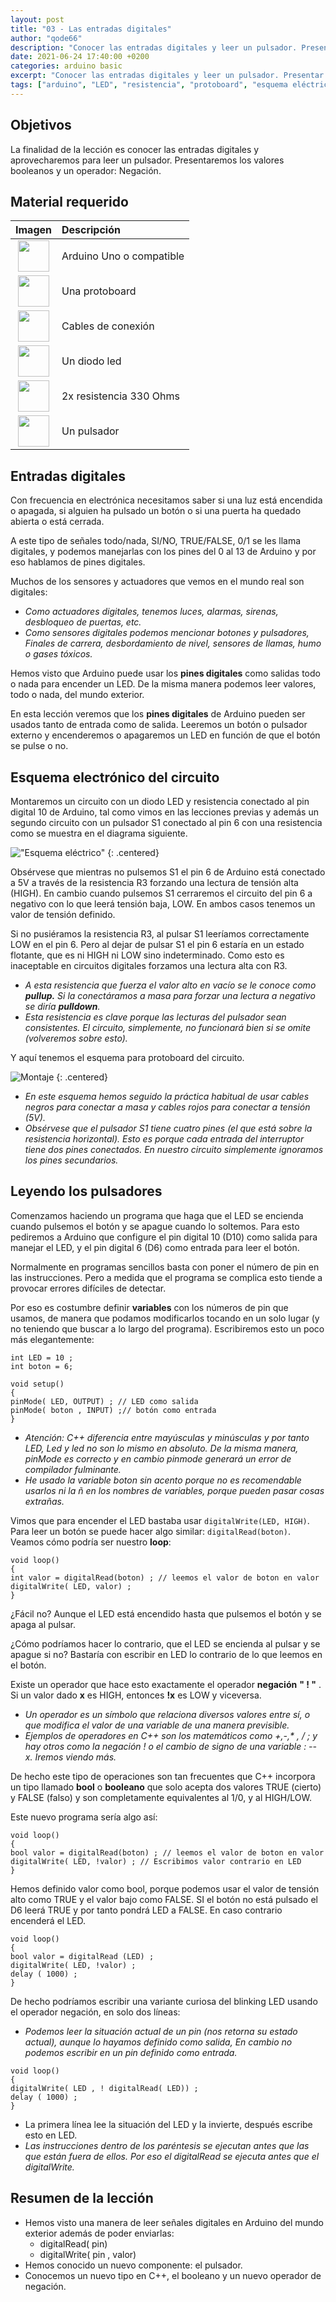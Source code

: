 ```yaml
---
layout: post
title: "03 - Las entradas digitales"
author: "qode66"
description: "Conocer las entradas digitales y leer un pulsador. Presentar los valores booleanos y un operador: Negación."
date: 2021-06-24 17:40:00 +0200
categories: arduino basic
excerpt: "Conocer las entradas digitales y leer un pulsador. Presentar los valores booleanos y un operador: Negación."
tags: ["arduino", "LED", "resistencia", "protoboard", "esquema eléctrico", "pulsador"]
---
```


[img1]: /assets/imatges/ard/ard_03_01.jpg "Esquema eléctrico"
[img2]: /assets/imatges/ard/ard_03_02.jpg "Montaje"

## Objetivos

La finalidad de la lección es conocer las entradas digitales y aprovecharemos para leer un pulsador. Presentaremos los valores booleanos y un operador: Negación.

## Material requerido

|                                 Imagen                                 | Descripción               |
| :--------------------------------------------------------------------: | :----------------------- |
|   <img src="/assets/imatges/mat/mat_unor3.png" width="50" height="50">    | Arduino Uno o compatible |
| <img src="/assets/imatges/mat/mat_protoboard.png" width="50" height="50"> | Una protoboard           |
|   <img src="/assets/imatges/mat/mat_cables.png" width="50" height="50">   | Cables de conexión       |
|    <img src="/assets/imatges/mat/mat_led.png" width="50" height="50">     | Un diodo led             |
|  <img src="/assets/imatges/mat/mat_resis330.png" width="50" height="50">  | 2x resistencia 330 Ohms  |
|  <img src="/assets/imatges/mat/mat_polsador.png" width="50" height="50">  | Un pulsador              |

## Entradas digitales

Con frecuencia en electrónica necesitamos saber si una luz está encendida o apagada, si alguien ha pulsado un botón o si una puerta ha quedado abierta o está cerrada.

A este tipo de señales todo/nada, SI/NO, TRUE/FALSE, 0/1 se les llama digitales, y podemos manejarlas con los pines del 0 al 13 de Arduino y por eso hablamos de pines digitales.

Muchos de los sensores y actuadores que vemos en el mundo real son digitales:

- _Como actuadores digitales, tenemos luces, alarmas, sirenas, desbloqueo de puertas, etc._
- _Como sensores digitales podemos mencionar botones y pulsadores, Finales de carrera, desbordamiento de nivel, sensores de llamas, humo o gases tóxicos._

Hemos visto que Arduino puede usar los **pines digitales** como salidas todo o nada para encender un LED. De la misma manera podemos leer valores, todo o nada, del mundo exterior.

En esta lección veremos que los **pines digitales** de Arduino pueden ser usados tanto de entrada como de salida. Leeremos un botón o pulsador externo y encenderemos o apagaremos un LED en función de que el botón se pulse o no.

## Esquema electrónico del circuito

Montaremos un circuito con un diodo LED y resistencia conectado al pin digital 10 de Arduino, tal como vimos en las lecciones previas y además un segundo circuito con un pulsador S1 conectado al pin 6 con una resistencia como se muestra en el diagrama siguiente.

!["Esquema eléctrico"][img1] {: .centered}

Obsérvese que mientras no pulsemos S1 el pin 6 de Arduino está conectado a 5V a través de la resistencia R3 forzando una lectura de tensión alta (HIGH). En cambio cuando pulsemos S1 cerraremos el circuito del pin 6 a negativo con lo que leerá tensión baja, LOW. En ambos casos tenemos un valor de tensión definido.

Si no pusiéramos la resistencia R3, al pulsar S1 leeríamos correctamente LOW en el pin 6. Pero al dejar de pulsar S1 el pin 6 estaría en un estado flotante, que es ni HIGH ni LOW sino indeterminado. Como esto es inaceptable en circuitos digitales forzamos una lectura alta con R3.

- _A esta resistencia que fuerza el valor alto en vacío se le conoce como **pullup.** Si la conectáramos a masa para forzar una lectura a negativo se diría **pulldown**._
- _Esta resistencia es clave porque las lecturas del pulsador sean consistentes. El circuito, simplemente, no funcionará bien si se omite (volveremos sobre esto)._

Y aquí tenemos el esquema para protoboard del circuito.

![Montaje][img2] {: .centered}  

- _En este esquema hemos seguido la práctica habitual de usar cables negros para conectar a masa y cables rojos para conectar a tensión (5V)._
- _Obsérvese que el pulsador S1 tiene cuatro pines (el que está sobre la resistencia horizontal). Esto es porque cada entrada del interruptor tiene dos pines conectados. En nuestro circuito simplemente ignoramos los pines secundarios._

## Leyendo los pulsadores

Comenzamos haciendo un programa que haga que el LED se encienda cuando pulsemos el botón y se apague cuando lo soltemos. Para esto pediremos a Arduino que configure el pin digital 10 (D10) como salida para manejar el LED, y el pin digital 6 (D6) como entrada para leer el botón.

Normalmente en programas sencillos basta con poner el número de pin en las instrucciones. Pero a medida que el programa se complica esto tiende a provocar errores difíciles de detectar.

Por eso es costumbre definir **variables** con los números de pin que usamos, de manera que podamos modificarlos tocando en un solo lugar (y no teniendo que buscar a lo largo del programa). Escribiremos esto un poco más elegantemente:

```Arduino
int LED = 10 ;
int boton = 6;

void setup()
{
pinMode( LED, OUTPUT) ; // LED como salida
pinMode( boton , INPUT) ;// botón como entrada
}
```

- _Atención: C++ diferencia entre mayúsculas y minúsculas y por tanto LED, Led y led no son lo mismo en absoluto. De la misma manera, pinMode es correcto y en cambio pinmode generará un error de compilador fulminante._
- _He usado la variable boton sin acento porque no es recomendable usarlos ni la ñ en los nombres de variables, porque pueden pasar cosas extrañas._

Vimos que para encender el LED bastaba usar `digitalWrite(LED, HIGH)`. Para leer un botón se puede hacer algo similar: `digitalRead(boton)`. Veamos cómo podría ser nuestro **loop**:

```Arduino
void loop()
{
int valor = digitalRead(boton) ; // leemos el valor de boton en valor
digitalWrite( LED, valor) ;
}
```

¿Fácil no? Aunque el LED está encendido hasta que pulsemos el botón y se apaga al pulsar.

¿Cómo podríamos hacer lo contrario, que el LED se encienda al pulsar y se apague si no? Bastaría con escribir en LED lo contrario de lo que leemos en el botón.

Existe un operador que hace esto exactamente el operador **negación** **" ! "** . Si un valor dado **x** es HIGH, entonces **!x** es LOW y viceversa.

- _Un operador es un símbolo que relaciona diversos valores entre sí, o que modifica el valor de una variable de una manera previsible._
- _Ejemplos de operadores en C++ son los matemáticos como +,-,\* , / ; y hay otros como la negación ! o el cambio de signo de una variable : -- x. Iremos viendo más._

De hecho este tipo de operaciones son tan frecuentes que C++ incorpora un tipo llamado **bool** o **booleano** que solo acepta dos valores TRUE (cierto) y FALSE (falso) y son completamente equivalentes al 1/0, y al HIGH/LOW.

Este nuevo programa sería algo así:

```Arduino
void loop()
{
bool valor = digitalRead(boton) ; // leemos el valor de boton en valor
digitalWrite( LED, !valor) ; // Escribimos valor contrario en LED
}
```

Hemos definido valor como bool, porque podemos usar el valor de tensión alto como TRUE y el valor bajo como FALSE. SI el botón no está pulsado el D6 leerá TRUE y por tanto pondrá LED a FALSE. En caso contrario encenderá el LED.

```Arduino
void loop()
{
bool valor = digitalRead (LED) ;
digitalWrite( LED, !valor) ;
delay ( 1000) ;
}
```

De hecho podríamos escribir una variante curiosa del blinking LED usando el operador negación, en solo dos líneas:

- _Podemos leer la situación actual de un pin (nos retorna su estado actual), aunque lo hayamos definido como salida, En cambio no podemos escribir en un pin definido como entrada._

```Arduino
void loop()
{
digitalWrite( LED , ! digitalRead( LED)) ;
delay ( 1000) ;
}
```

- La primera línea lee la situación del LED y la invierte, después escribe esto en LED.
- _Las instrucciones dentro de los paréntesis se ejecutan antes que las que están fuera de ellos. Por eso el digitalRead se ejecuta antes que el digitalWrite._

## Resumen de la lección

- Hemos visto una manera de leer señales digitales en Arduino del mundo exterior además de poder enviarlas:
  - digitalRead( pin)
  - digitalWrite( pin , valor)
- Hemos conocido un nuevo componente: el pulsador.
- Conocemos un nuevo tipo en C++, el booleano y un nuevo operador de negación.
